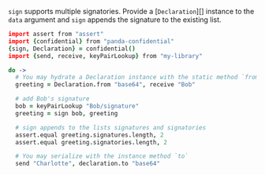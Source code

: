 `sign` supports multiple signatories.  Provide a [`Declaration`][] instance to the `data` argument and `sign` appends the signature to the existing list.

```coffeescript
import assert from "assert"
import {confidential} from "panda-confidential"
{sign, Declaration} = confidential()
import {send, receive, keyPairLookup} from "my-library"

do ->
  # You may hydrate a Declaration instance with the static method `from`
  greeting = Declaration.from "base64", receive "Bob"

  # add Bob's signature
  bob = keyPairLookup "Bob/signature"
  greeting = sign bob, greeting

  # sign appends to the lists signatures and signatories
  assert.equal greeting.signatures.length, 2
  assert.equal greeting.signatories.length, 2

  # You may serialize with the instance method `to`
  send "Charlotte", declaration.to "base64"
```

